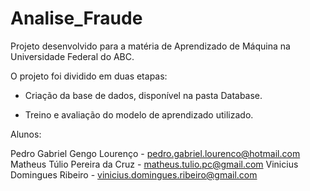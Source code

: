 # Analise_Fraude

Projeto desenvolvido para a matéria de Aprendizado de Máquina na Universidade Federal do ABC.

O projeto foi dividido em duas etapas:

- Criação da base de dados, disponível na pasta Database.

- Treino e avaliação do modelo de aprendizado utilizado.

Alunos:

Pedro Gabriel Gengo Lourenço - pedro.gabriel.lourenco@hotmail.com
Matheus Túlio Pereira da Cruz - matheus.tulio.pc@gmail.com
Vinicius Domingues Ribeiro - vinicius.domingues.ribeiro@gmail.com
